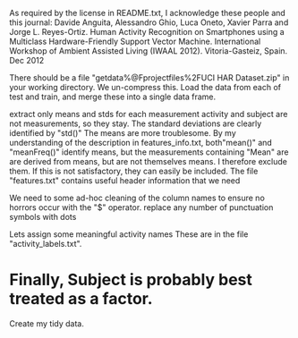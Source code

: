 As required by the license in README.txt, I acknowledge these people and this journal:
 Davide Anguita, Alessandro Ghio, Luca Oneto, Xavier Parra and Jorge L. Reyes-Ortiz. Human Activity Recognition on Smartphones using a Multiclass Hardware-Friendly Support Vector Machine. International Workshop of Ambient Assisted Living (IWAAL 2012). Vitoria-Gasteiz, Spain. Dec 2012
 

There should be a file "getdata%@Fprojectfiles%2FUCI HAR Dataset.zip" in your working directory.
We un-compress this.
Load the data from each of test and train, and merge these into a single data frame.


extract only means and stds for each measurement
activity and subject are not measurements, so they stay.
The standard deviations are clearly identified by "std()"
The means are more troublesome. By my understanding of the description in features_info.txt,
both"mean()" and "meanFreq()" identify means, but the measurements containing "Mean" are are 
derived from means, but are not themselves means.
I therefore exclude them.
If this is not satisfactory, they can easily be included.
The file "features.txt" contains useful header information that we need


We need to some ad-hoc cleaning of the column names to ensure no
horrors occur with the "$" operator.
replace any number of punctuation symbols with dots


Lets assign some meaningful activity names
These are in the file "activity_labels.txt".

# Finally, Subject is probably best treated as a factor.

Create my tidy data.






